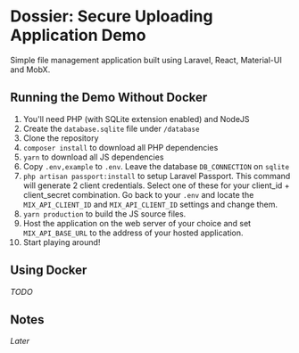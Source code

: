 Dossier: Secure Uploading Application Demo
==========================================
Simple file management application built using Laravel, React, Material-UI and MobX.


Running the Demo Without Docker
-------------------------------

1. You'll need PHP (with SQLite extension enabled) and NodeJS
2. Create the `database.sqlite` file under `/database`
3. Clone the repository
4. `composer install` to download all PHP dependencies
5. `yarn` to download all JS dependencies
6. Copy `.env,example` to `.env`. Leave the database `DB_CONNECTION` on `sqlite`
7. `php artisan passport:install` to setup Laravel Passport. This command will generate 2 client credentials. Select one of these for your client_id + client_secret combination. Go back to your `.env` and locate the `MIX_API_CLIENT_ID` and `MIX_API_CLIENT_ID` settings and change them.
8.  `yarn production` to build the JS source files. 
9. Host the application on the web server of your choice and set `MIX_API_BASE_URL` to the address of your hosted application. 
10. Start playing around!


Using Docker
------------
*TODO*


Notes
-------
*Later*
